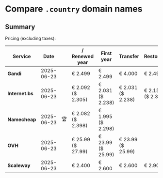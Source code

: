 # Compare `.country` domain names

## Summary

Pricing (excluding taxes):

| Service | Date |  | / Renewed year | First year | Transfer | Restoration |
|--|--|--|--|--|--|--|
| **Gandi** | 2025-06-23 |  | € 2.499 | € 2.499 | € 4.000 | € 2.499 |
| **Internet.bs** | 2025-06-23 |  | € 2.092<br>($ 2.305) | € 2.031<br>($ 2.238) | € 2.031<br>($ 2.238) | € 2.154<br>($ 2.373) |
| **Namecheap** | 2025-06-23 | 🏆 | € 2.082<br>($ 2.398) | € 1.995<br>($ 2.298) |  |  |
| **OVH** | 2025-06-23 |  | € 25.99<br>($ 27.99) | € 23.99<br>($ 25.99) | € 23.99<br>($ 25.99) |  |
| **Scaleway** | 2025-06-23 |  | € 2.400 | € 2.600 | € 2.600 | € 2.900 |

